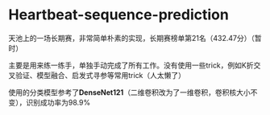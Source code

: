 # Heartbeat-sequence-prediction
天池上的一场长期赛，非常简单朴素的实现，长期赛榜单第21名（432.47分）（暂时）

主要是用来练一练手，单独手动完成了所有工作。没有使用一些trick，例如K折交叉验证、模型融合、启发式寻参等常用trick（人太懒了）

使用的分类模型参考了**DenseNet121**（二维卷积改为了一维卷积，卷积核大小不变），识别成功率为98.9%

